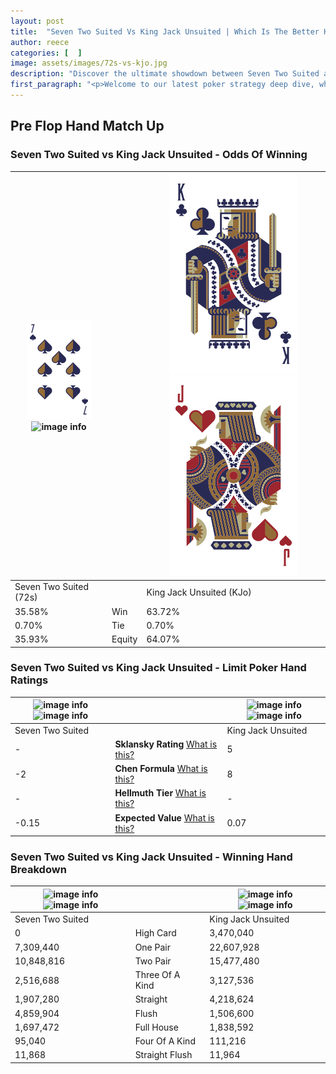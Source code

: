 ```yaml
---
layout: post
title:  "Seven Two Suited Vs King Jack Unsuited | Which Is The Better Hand In Poker? A Complete Guide"
author: reece
categories: [  ]
image: assets/images/72s-vs-kjo.jpg
description: "Discover the ultimate showdown between Seven Two Suited and King Jack Unsuited in poker! Uncover the odds, strategies, and scenarios where one hand triumphs over the other. Get ready to up your poker game with this thrilling analysis."
first_paragraph: "<p>Welcome to our latest poker strategy deep dive, where we're pitting two distinct hands against each other in a high-stakes showdown: Seven Two Suited vs King Jack Unsuited.</p><p>In the dynamic world of poker, every decision counts, and knowing which hand holds the upper hand is key to your success at the table.</p><p>In this article, we'll dissect these two hands, explore the scenarios where one dominates the other, and equip you with the knowledge to make strategic choices that can tip the odds in your favor.</p><p>Get ready to unravel the intriguing dynamics of these poker hands and elevate your game to new heights.</p>"
---
```




[comment]: # (sp0)

## Pre Flop Hand Match Up

<div class="table hand-ratings" markdown="1"> 



### Seven Two Suited vs King Jack Unsuited - Odds Of Winning


    
| ![image info](assets/images/hand1/7.png) ![image info](assets/images/hand1/2s.png) |  | ![image info](assets/images/hand2/K.png) ![image info](assets/images/hand2/jo.png) |
| -------- | -------- | -------- |
| Seven Two Suited (72s) |  | King Jack Unsuited (KJo) |
| 35.58% | Win | 63.72% |
| 0.70% | Tie | 0.70% |
| 35.93% | Equity | 64.07% |




[comment]: # (sp1)



### Seven Two Suited vs King Jack Unsuited - Limit Poker Hand Ratings


    
| ![image info](https://www.riverpairs.com/assets/images/hand1/7.png) ![image info](https://www.riverpairs.com/assets/images/hand1/2s.png) |  | ![image info](https://www.riverpairs.com/assets/images/hand2/K.png) ![image info](https://www.riverpairs.com/assets/images/hand2/jo.png) |
| -------- | -------- | -------- |
| Seven Two Suited |  | King Jack Unsuited |
| - | **Sklansky Rating** [What is this?](/sklansky-rating-explained) | 5 |
| -2 | **Chen Formula** [What is this?](/chen-formula-explained) | 8 |
| - | **Hellmuth Tier** [What is this?](/Hellmuth-tier-explained) | - |
| -0.15 | **Expected Value** [What is this?](/expected-value-explained) | 0.07 |




[comment]: # (sp2)



### Seven Two Suited vs King Jack Unsuited - Winning Hand Breakdown


    
| ![image info](https://www.riverpairs.com/assets/images/hand1/7.png) ![image info](https://www.riverpairs.com/assets/images/hand1/2s.png) |  | ![image info](https://www.riverpairs.com/assets/images/hand2/K.png) ![image info](https://www.riverpairs.com/assets/images/hand2/jo.png) |
| -------- | -------- | -------- |
| Seven Two Suited |  | King Jack Unsuited |
| 0 | High Card | 3,470,040 |
| 7,309,440 | One Pair | 22,607,928 |
| 10,848,816 | Two Pair | 15,477,480 |
| 2,516,688 | Three Of A Kind | 3,127,536 |
| 1,907,280 | Straight | 4,218,624 |
| 4,859,904 | Flush | 1,506,600 |
| 1,697,472 | Full House | 1,838,592 |
| 95,040 | Four Of A Kind | 111,216 |
| 11,868 | Straight Flush | 11,964 |




[comment]: # (sp3)



</div>

[comment]: # (sp4)



[comment]: # (sp5)

